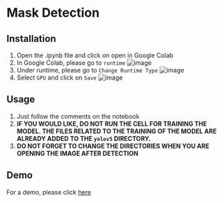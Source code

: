 # **Mask Detection**

## **Installation**
1. Open the .ipynb file and click on open in Google Colab
2. In Google Colab, please go to `runtime`
![image](https://user-images.githubusercontent.com/41366297/128079793-0296390e-827b-495e-a934-6cbdf4f0194b.png)
4. Under runtime, please go to `Change Runtime Type`
![image](https://user-images.githubusercontent.com/41366297/128079914-44dc69cc-5290-40f1-93a3-8408ef1104e1.png)
5. Select `GPU` and click on `Save`
![image](https://user-images.githubusercontent.com/41366297/128080014-3238f946-c0ad-4200-ab3d-95f233d5c9cb.png)

## **Usage**
1. Just follow the comments on the notebook
2. **IF YOU WOULD LIKE, DO NOT RUN THE CELL FOR TRAINING THE MODEL. THE FILES RELATED TO THE TRAINING OF THE MODEL ARE ALREADY ADDED TO THE `yolov5` DIRECTORY.**
3. **DO NOT FORGET TO CHANGE THE DIRECTORIES WHEN YOU ARE OPENING THE IMAGE AFTER DETECTION**

## **Demo**
For a demo, please click [here](https://drive.google.com/file/d/1DcDxDENKXqNpf4VNk5W8Rbutzh3f1LD9/view?usp=sharing)

